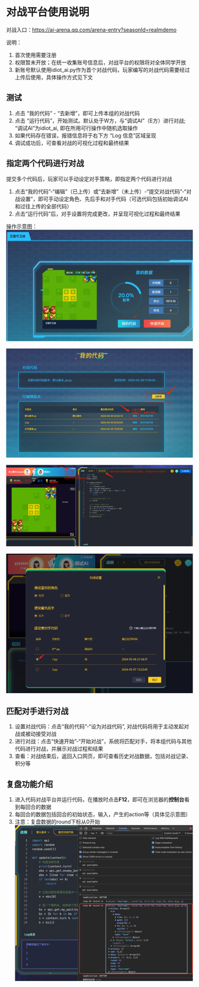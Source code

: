# 对战平台使用说明

对战入口：https://ai-arena.qq.com/arena-entry?seasonId=realmdemo

说明：
1. 首次使用需要注册
2. 权限暂未开放；在统一收集账号信息后，对战平台的权限将对全体同学开放
3. 新账号默认使用idiot_ai.py作为首个对战代码，玩家编写的对战代码需要经过上传后使用，具体操作方式见下文

## 测试
1. 点击 “我的代码” - “去新增”，即可上传本组的对战代码
2. 点击 “运行代码”，开始测试。默认处于W方，与“调试AI”（E方）进行对战; “调试AI”为idiot_ai, 即在所用可行操作中随机选取操作
3. 如果代码存在错误，报错信息将于右下方 “Log 信息”区域呈现
4. 调试成功后，可查看对战的可视化过程和最终结果

## 指定两个代码进行对战
提交多个代码后，玩家可以手动设定对手策略，即指定两个代码进行对战
1. 点击“我的代码”-“编辑”（已上传）或“去新增”（未上传）-“提交对战代码”-“对战设置”，即可手动设定角色、先后手和对手代码（可选代码包括初始调试AI和过往上传的全部代码）
2. 点击“运行代码”后，对手设置将完成更改，并呈现可视化过程和最终结果

操作示意图：
![guidance1](./pictures/guidance1.png) <br> <br>
![guidance2](./pictures/guidance2.png) <br> <br>
![guidance3](./pictures/guidance3.png) <br> <br>
![guidance4](./pictures/guidance4.png) 

## 匹配对手进行对战
1. 设置对战代码：点击“我的代码”-“设为对战代码”, 对战代码将用于主动发起对战或被动接受对战
2. 进行对战：点击“快速开始”-“开始对战”，系统将匹配对手，将本组代码与其他代码进行对战，并展示对战过程和结果
3. 查看：对战结束后，返回入口网页，即可查看历史对战数据，包括对战记录、积分等

## 复盘功能介绍
1. 进入代码对战平台并运行代码，在播放时点击**F12**，即可在浏览器的**控制台**看到每回合的数据
2. 每回合的数据包括回合的初始状态，输入，产生的action等（具体见示意图）
3. 注意：复盘数据的round下标从0开始
![platform](./pictures/platform.png) 


